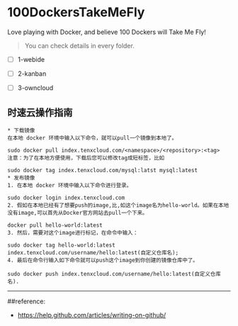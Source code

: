 # 100DockersTakeMeFly
Love playing with Docker, and believe 100 Dockers will Take Me Fly!

> You can check details in every folder.

- [ ] 1-webide
- [ ] 2-kanban
- [ ] 3-owncloud





## 时速云操作指南

    * 下载镜像 
    在本地 docker 环境中输入以下命令，就可以pull一个镜像到本地了。

    sudo docker pull index.tenxcloud.com/<namespace>/<repository>:<tag>
    注意：为了在本地方便使用，下载后您可以修改tag成短标签，比如

    sudo docker tag index.tenxcloud.com/mysql:latst mysql:latest
    * 发布镜像
    1. 在本地 docker 环境中输入以下命令进行登录。

    sudo docker login index.tenxcloud.com
    2. 假如在本地已经有了想要push的image,比,如这个image名为hello-world。如果在本地没有image,可以首先从Docker官方网站去pull一个下来。

    docker pull hello-world:latest
    3. 然后，需要对这个image进行标记，在命令中输入：

    sudo docker tag hello-world:latest index.tenxcloud.com/username/hello:latest(自定义仓库名);
    4. 最后在命令行输入如下命令就可以push这个image到你创建的镜像仓库中了。

    sudo docker push index.tenxcloud.com/username/hello:latest(自定义仓库名).









----
##reference:  

- https://help.github.com/articles/writing-on-github/
